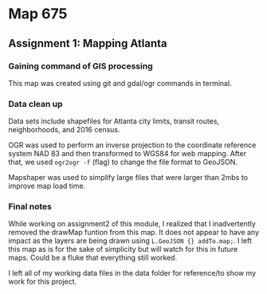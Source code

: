 # Map 675
## Assignment 1: Mapping Atlanta
### Gaining command of GIS processing

This map was created using git and gdal/ogr commands in terminal. 

### Data clean up
Data sets include shapefiles for Atlanta city limits, transit routes, neighborhoods, and 2016 census. 

OGR was used to perform an inverse projection to the coordinate reference system NAD 83 and then transformed to WGS84 for web mapping. After that, we used `ogr2ogr -f` (flag) to change the file format to GeoJSON.

Mapshaper was used to simplify large files that were larger than 2mbs to improve map load time.

### Final notes
While working on assignment2 of this module, I realized that I inadvertently removed the drawMap funtion from this map. It does not appear to have any impact as the layers are being drawn using ```L.GeoJSON {} addTo.map;```. I left this map as is for the sake of simplicity but will watch for this in future maps. Could be a fluke that everything still worked.

I left all of my working data files in the data folder for reference/to show my work for this project. 

